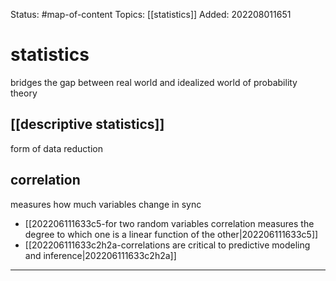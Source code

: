 Status: #map-of-content 
Topics: [[statistics]]
Added: 202208011651

# statistics
bridges the gap between real world and idealized world of probability theory 
	
## [[descriptive statistics]] 
form of data reduction

## correlation
measures how much variables change in sync 
- [[202206111633c5-for two random variables correlation measures the degree to which one is a linear function of the other|202206111633c5]]
- [[202206111633c2h2a-correlations are critical to predictive modeling and inference|202206111633c2h2a]]




___